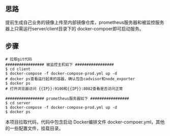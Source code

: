 ## 思路

提前生成自己业务的镜像上传至内部镜像仓库，prometheus服务器和被监控服务器上只需运行server/client目录下的 docker-compoer即可启动服务。

## 步骤

```
# 拉取git代码
################# 被监控主机如下 #################
$ cd client
$ docker-compose -f docker-compose-prod.yml up -d
# docker ps查看运行起来的容器，确认包含cadvisor和node_exporter
$ docker ps
# 打开浏览器访问 {{IP}}:9100和{{IP}}:8082查看是否访问正常

################# prometheus服务器如下 #################
$ cd server
$ docker-compose -f docker-compose-prod.yml up -d
$ docker ps
```

本项目拉取代码，代码中包含启动 Docker编排文件 docker-compoer.yml，其他的一些配置文件，挂载目录。

